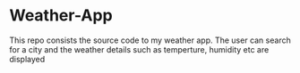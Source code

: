 # Weather-App
This repo consists the source code to my weather app.
The user can search for a city and the weather details such as temperture, humidity etc are displayed
